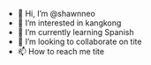 - 👋 Hi, I’m @shawnneo
- 👀 I’m interested in kangkong
- 🌱 I’m currently learning Spanish
- 💞️ I’m looking to collaborate on tite
- 📫 How to reach me tite

<!---
shawnneo/shawnneo is a ✨ special ✨ repository because its `README.md` (this file) appears on your GitHub profile.
You can click the Preview link to take a look at your changes.
--->
